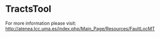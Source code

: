 # TractsTool
For more information please visit: http://atenea.lcc.uma.es/index.php/Main_Page/Resources/FaultLocMT
